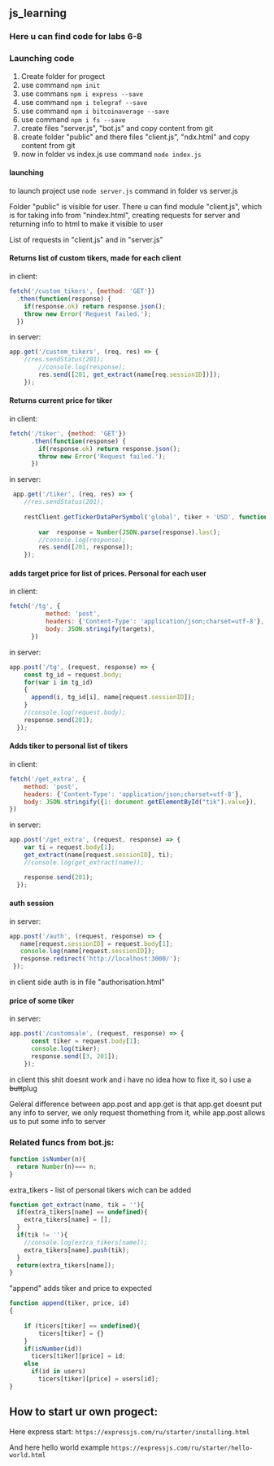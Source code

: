 ## js_learning
 ### Here u can find code for labs 6-8  
 
### Launching code
1. Create folder for progect
2. use command ```npm init``` 
3. use commans ```npm i express --save```
4. use command ```npm i telegraf --save```
5. use command ```npm i bitcoinaverage --save```
6. use command ```npm i fs --save```
7. create files "server.js", "bot.js" and copy content from git
8. create folder "public" and there files "client.js", "ndx.html" and copy content from git
9. now in folder vs index.js use command ```node index.js```

#### launching 
to launch project use ```node server.js``` command in folder vs server.js
 

Folder "public" is visible for user. There u can find module "client.js", which is for taking info from "nindex.html", creating requests for server and returning info to html to make it visible to user

List of requests in "client.js" and in  "server.js"

 #### Returns list of custom tikers, made for each client 
in client:
```javascript
fetch('/custom_tikers', {method: 'GET'})
  .then(function(response) {
    if(response.ok) return response.json();
    throw new Error('Request failed.');
  })
```
in server:
```javascript
app.get('/custom_tikers', (req, res) => {
    //res.sendStatus(201);
        //console.log(response);
        res.send([201, get_extract(name[req.sessionID])]);
    });
```
 
#### Returns current price for tiker 
in client: 
```javascript
fetch('/tiker', {method: 'GET'})
      .then(function(response) {
        if(response.ok) return response.json();
        throw new Error('Request failed.');
      }) 
``` 
in server:
```javascript
 app.get('/tiker', (req, res) => {
    //res.sendStatus(201);
    
    restClient.getTickerDataPerSymbol('global', tiker + 'USD', function(response) {
    
        var  response = Number(JSON.parse(response).last);
        //console.log(response);
        res.send([201, response]);
    });
 ```

#### adds target price for list of prices. Personal for each user
in client:
```javascript
fetch('/tg', {  
          method: 'post',
          headers: {'Content-Type': 'application/json;charset=utf-8'},
          body: JSON.stringify(targets),
      })
```
in server:
```javascript
app.post('/tg', (request, response) => {
    const tg_id = request.body;
    for(var i in tg_id)
    {
      append(i, tg_id[i], name[request.sessionID]);
    }
    //console.log(request.body);
    response.send(201);
  });
  ```
  
#### Adds tiker to personal list of tikers
in client:
```javascript
fetch('/get_extra', {  
    method: 'post',
    headers: {'Content-Type': 'application/json;charset=utf-8'},
    body: JSON.stringify({1: document.getElementById("tik").value}),
})
```
in server:
```javascript
app.post('/get_extra', (request, response) => {
    var ti = request.body[1];
    get_extract(name[request.sessionID], ti);
    //console.log(get_extract(name));

    response.send(201);
  });
 ``` 
 #### auth session
 in server:
 ```javascript
 app.post('/auth', (request, response) => {
    name[request.sessionID] = request.body[1];
    console.log(name[request.sessionID]);
    response.redirect('http://localhost:3000/');
  });
```  
in client side auth is in file "authorisation.html"

#### price of some tiker
in server:
```javascript
app.post('/customsale', (request, response) => {
      const tiker = request.body[1];
      console.log(tiker);
      response.send([3, 201]);
    });
```    
in client this shit doesnt work and i have no idea how to fixe it, so i use a ~~butt~~plug

Geleral difference between app.post and app.get is that app.get doesnt put any info to server, we only request thomething from it, while app.post allows us to put some info to server

### Related funcs from bot.js:
```javascript
function isNumber(n){
  return Number(n)=== n;
}
```
extra_tikers - list of personal tikers wich can be added
```javascript
function get_extract(name, tik = ''){
  if(extra_tikers[name] == undefined){
    extra_tikers[name] = [];
  }
  if(tik != ''){
    //console.log(extra_tikers[name]);
    extra_tikers[name].push(tik);
  }
  return(extra_tikers[name]);
}
```
"append" adds tiker and price to expected
```javascript
function append(tiker, price, id)
{
    
    if (ticers[tiker] == undefined){
        ticers[tiker] = {}
    }
    if(isNumber(id))
      ticers[tiker][price] = id;
    else
      if(id in users)
        ticers[tiker][price] = users[id];
}
```

## How to start ur own progect:
Here express start: ``` https://expressjs.com/ru/starter/installing.html ```

And here hello world example ``` https://expressjs.com/ru/starter/hello-world.html  ```
